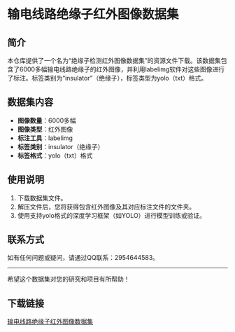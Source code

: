 # 输电线路绝缘子红外图像数据集

## 简介
本仓库提供了一个名为“绝缘子检测红外图像数据集”的资源文件下载。该数据集包含了6000多幅输电线路绝缘子的红外图像，并利用labelimg软件对这些图像进行了标注。标签类别为“insulator”（绝缘子），标签类型为yolo（txt）格式。

## 数据集内容
- **图像数量**：6000多幅
- **图像类型**：红外图像
- **标注工具**：labelimg
- **标签类别**：insulator（绝缘子）
- **标签格式**：yolo（txt）格式

## 使用说明
1. 下载数据集文件。
2. 解压文件后，您将获得包含红外图像及其对应标注文件的文件夹。
3. 使用支持yolo格式的深度学习框架（如YOLO）进行模型训练或验证。

## 联系方式
如有任何问题或疑问，请通过QQ联系：2954644583。

---

希望这个数据集对您的研究和项目有所帮助！

## 下载链接

[输电线路绝缘子红外图像数据集](https://pan.quark.cn/s/e13dc9d9669f)